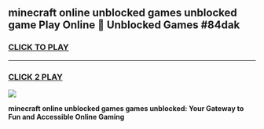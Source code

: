 
## minecraft online unblocked games unblocked game Play Online 👋 Unblocked Games #84dak
<h3>
<a href="https://premium.freeplayer.one?title=minecraft_online_unblocked_games&ref=21F">CLICK TO PLAY</a></h3>
<hr>

<h3>
<a href="https://premium.freeplayer.one?title=minecraft_online_unblocked_games&ref=21F">CLICK 2 PLAY</a>
  
</h3>

<a href="https://premium.freeplayer.one?title=minecraft_online_unblocked_games&ref=21F/"><img src="https://clearcache.store/games.png"></a>


**minecraft online unblocked games games unblocked: Your Gateway to Fun and Accessible Online Gaming**
